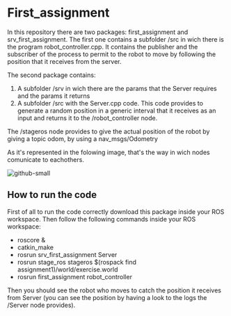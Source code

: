 
# First_assignment

In this repository there are two packages: first_assignment and srv_first_assignment.
The first one contains a subfolder /src in wich there is the program robot_controller.cpp. It contains the publisher and the subscriber of the process to permit to the robot to move by following the position that it receives from the server.

The second package contains:

1) A subfolder /srv in wich there are the params that the Server requires and the params it returns
2) A subfolder /src with the Server.cpp code. This code provides to generate a random position in a generic interval that it receives as an input and returns it to the /robot_controller node.

The /stageros node provides to give the actual position of the robot by giving a topic odom, by using a nav_msgs/Odometry


As it's represented in the folowing image, that's the way in wich nodes comunicate to eachothers.

![github-small](https://user-images.githubusercontent.com/48511957/101025417-74aaf380-356d-11eb-8549-9952303d6bf4.png)

## How to run the code

First of all to run the code correctly download this package inside your ROS workspace. Then follow the following commands inside your ROS workspace:

* roscore &
* catkin_make
* rosrun srv_first_assignment Server
* rosrun stage_ros stageros $(rospack find assignment1)/world/exercise.world
* rosrun first_assignment robot_controller

Then you should see the robot who moves to catch the position it receives from Server (you can see the position by having a look to the logs the /Server node provides).



